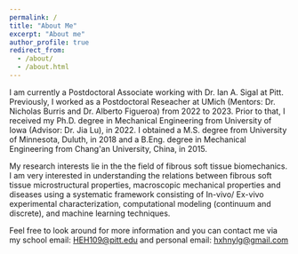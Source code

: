 ```yaml
---
permalink: /
title: "About Me"
excerpt: "About me"
author_profile: true
redirect_from: 
  - /about/
  - /about.html
---
```



I am currently a Postdoctoral Associate working with Dr. Ian A. Sigal at Pitt. Previously, I worked as a Postdoctoral Reseacher at UMich (Mentors: Dr. Nicholas Burris and Dr. Alberto Figueroa) from 2022 to 2023. Prior to that, I received my Ph.D. degree in Mechanical Engineering from University of Iowa (Advisor: Dr. Jia Lu), in 2022. I obtained a M.S. degree from University of Minnesota, Duluth, in 2018 and a B.Eng. degree in Mechanical Engineering from Chang'an University, China, in 2015. 

My research interests lie in the the field of fibrous soft tissue biomechanics. I am very interested in understanding the relations between fibrous soft tissue microstructural properties, macroscopic mechanical properties and diseases using a systematic framework consisting of In-vivo/ Ex-vivo experimental characterization, computational modeling (continuum and discrete), and machine learning techniques. 

Feel free to look around for more information and you can contact me via my school email: HEH109@pitt.edu and personal email: hxhnylg@gmail.com


